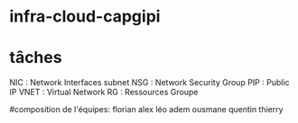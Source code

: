 # infra-cloud-capgipi

# tâches 
NIC : Network Interfaces
subnet
NSG : Network Security Group
PIP : Public IP
VNET : Virtual Network
RG : Ressources Groupe


#composition de l'équipes:
florian
alex
léo
adem
ousmane
quentin
thierry

